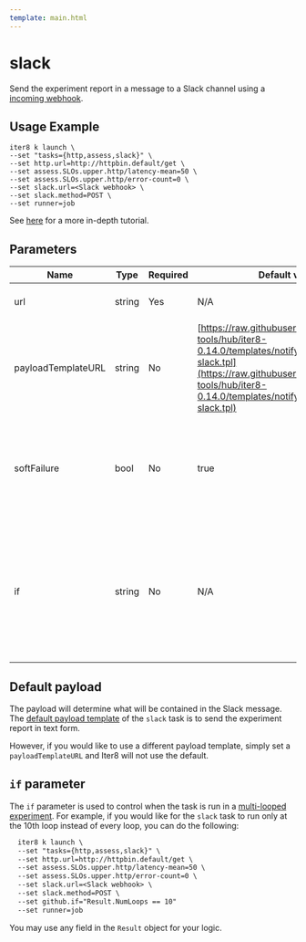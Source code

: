 ```yaml
---
template: main.html
---
```


# slack

Send the experiment report in a message to a Slack channel using a [incoming webhook](https://api.slack.com/messaging/webhooks). 

## Usage Example

```shell
iter8 k launch \
--set "tasks={http,assess,slack}" \
--set http.url=http://httpbin.default/get \
--set assess.SLOs.upper.http/latency-mean=50 \
--set assess.SLOs.upper.http/error-count=0 \
--set slack.url=<Slack webhook> \
--set slack.method=POST \
--set runner=job
```

See [here](../../tutorials/integrations/slack.md#use-iter8-to-send-a-message-to-a-slack-channel) for a more in-depth tutorial.

## Parameters

| Name | Type | Required | Default value | Description |
| ---- | ---- | -------- | ------------- | ----------- |
| url | string | Yes | N/A | URL to the Slack webhook |
| payloadTemplateURL | string | No | [https://raw.githubusercontent.com/iter8-tools/hub/iter8-0.14.0/templates/notify/_payload-slack.tpl](https://raw.githubusercontent.com/iter8-tools/hub/iter8-0.14.0/templates/notify/_payload-slack.tpl) | URL to a payload template |
| softFailure | bool | No | true | Indicates the task and experiment should not fail if the task cannot successfully send the request |
| if | string | No | N/A | An if condition that can be control when the task is run in a [multi-looped experiment](../../getting-started/concepts.md#runner). To learn more, see [here](#if-parameter). |

## Default payload

The payload will determine what will be contained in the Slack message. The [default payload template](https://raw.githubusercontent.com/iter8-tools/hub/iter8-0.14.0/templates/notify/_payload-slack.tpl) of the `slack` task is to send the experiment report in text form.

However, if you would like to use a different payload template, simply set a `payloadTemplateURL` and Iter8 will not use the default.

## `if` parameter

The `if` parameter is used to control when the task is run in a [multi-looped experiment](../../getting-started/concepts.md#runner). For example, if you would like for the `slack` task to run only at the 10th loop instead of every loop, you can do the following:

```diff
  iter8 k launch \
  --set "tasks={http,assess,slack}" \
  --set http.url=http://httpbin.default/get \
  --set assess.SLOs.upper.http/latency-mean=50 \
  --set assess.SLOs.upper.http/error-count=0 \
  --set slack.url=<Slack webhook> \
  --set slack.method=POST \
  --set github.if="Result.NumLoops == 10"
  --set runner=job
```

You may use any field in the `Result` object for your logic.